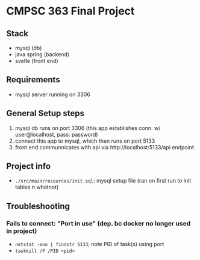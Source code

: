 # CMPSC 363 Final Project

## Stack

- mysql (db)
- java spring (backend)
- svelte (front end)

## Requirements

- mysql server running on 3306

## General Setup steps
1. mysql db runs on port 3306 (this app establishes conn. w/ user@localhost, pass: password)
2. connect this app to mysql, which then runs on port 5133
3. front end communnicates with api via http://localhost:5133/api endpoint

## Project info

- `./src/main/resources/init.sql`: mysql setup file (ran on first run to init tables n whatnot)

## Troubleshooting

### Fails to connect: "Port in use" (dep. bc docker no longer used in project)
- `netstat -ano | findstr 5133`; note PID of task(s) using port
- `taskkill /F /PID <pid>`
